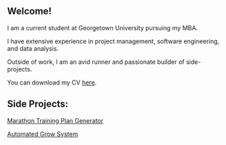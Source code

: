 ## Welcome!

I am a current student at Georgetown University pursuing my MBA. 

I have extensive experience in project management, software engineering, and data analysis. 

Outside of work, I am an avid runner and passionate builder of side-projects. 

You can download my CV [here](Resume_Jennings.pdf). 

## Side Projects:

[Marathon Training Plan Generator](https://kevjen37.github.io/runningapp.html)

[Automated Grow System](https://kevjen37.github.io/growsystem.html)